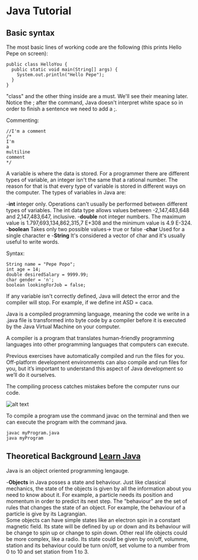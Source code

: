 # Java Tutorial
## Basic syntax
The most basic lines of working code are the following (this prints Hello Pepe on screen):
```
public class HelloYou {
  public static void main(String[] args) {
    System.out.println("Hello Pepe");
  }
}
```
"class" and the other thing inside are a must. We'll see their meaning later. Notice the ; after the command, Java doesn't interpret white space so in order to finish a sentence we need to add a ;.

Commenting:
```
//I'm a comment
/* 
I'm
a
multiline
comment
*/
```

A variable is where the data is stored. For a programmer there are different types of variable, an integer isn't the same that a rational number. The reason for that is that every type of variable is stored in different ways on the computer. The types of variables in Java are:

-**int** integer only. Operations can't usually be performed between different types of variables. The int data type allows values between -2,147,483,648 and 2,147,483,647, inclusive.
-**double** not integer numbers. The maximum value is 1.797,693,134,862,315,7 E+308 and the minimum value is 4.9 E-324.
-**boolean** Takes only two possible values-> true or false
-**char** Used for a single character e
-**String** It's considered a vector of char and it's usually useful to write words.

Syntax:
```
String name = "Pepe Popo";
int age = 14;
double desiredSalary = 9999.99;
char gender = 'n';
boolean lookingForJob = false;
```
If any variable isn't correctly defined, Java will detect the error and the compiler will stop. For example, if we define int ASD = caca.

Java is a compiled programming language, meaning the code we write in a .java file is transformed into byte code by a compiler before it is executed by the Java Virtual Machine on your computer.

A compiler is a program that translates human-friendly programming languages into other programming languages that computers can execute.

Previous exercises have automatically compiled and run the files for you. Off-platform development environments can also compile and run files for you, but it’s important to understand this aspect of Java development so we’ll do it ourselves.

The compiling process catches mistakes before the computer runs our code.


![alt text](https://s3.amazonaws.com/codecademy-content/courses/learn-java/revised-2019/Java+M1L1-+Compilation+Process+ART+409.png)

To compile a program use the command javac on the terminal and then we can execute the program with the command java.
```
javac myProgram.java
java myProgram
```


## Theoretical Background [Learn Java](https://www.tutorialspoint.com/java/java_object_classes.htm)
Java is an object oriented programming lengauge.

-**Objects** in Java posses a state and behaviour. Just like classical mechanics, the state of the objects is given by all the information about you need to know about it. For example, a particle needs its position and momentum in order to predict its next step. The "behaviour" are the set of rules that changes the state of an object. For example, the behaviour of a particle is give by its Lagrangian.  
Some objects can have simple states like an electron spin in a constant magnetic field. Its state will be defined by up or down and its behaviour will be change to spin up or change to spin down. Other real life objects could be more complex, like a radio. Its state could be given by on/off, volumme, station and its behaviour could be turn on/off, set volume to a number from 0 to 10 and set station from 1 to 3.

